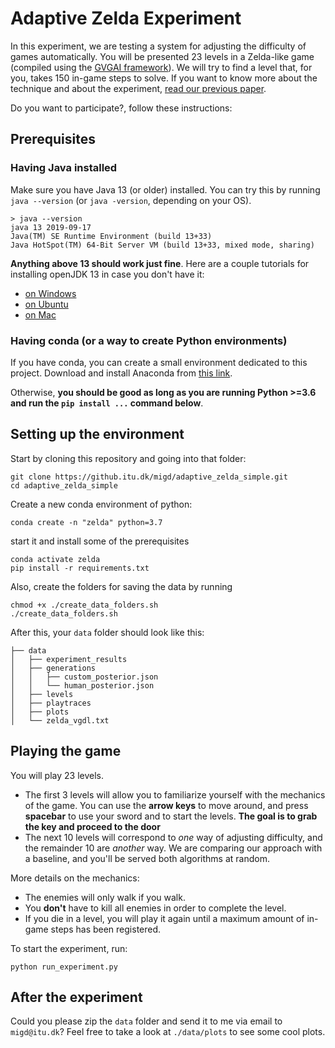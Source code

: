 # Adaptive Zelda Experiment

In this experiment, we are testing a system for adjusting the difficulty of games automatically. You will be presented 23 levels in a Zelda-like game (compiled using the [GVGAI framework](http://www.gvgai.net/index.php)). We will try to find a level that, for you, takes 150 in-game steps to solve. If you want to know more about the technique and about the experiment, [read our previous paper](https://arxiv.org/abs/2005.07677). 

Do you want to participate?, follow these instructions:

## Prerequisites

### Having Java installed

Make sure you have Java 13 (or older) installed. You can try this by running `java --version` (or `java -version`, depending on your OS).

```
> java --version
java 13 2019-09-17
Java(TM) SE Runtime Environment (build 13+33)
Java HotSpot(TM) 64-Bit Server VM (build 13+33, mixed mode, sharing)
```

**Anything above 13 should work just fine**. Here are a couple tutorials for installing openJDK 13 in case you don't have it:
- [on Windows](https://java.tutorials24x7.com/blog/how-to-install-openjdk-13-on-windows)
- [on Ubuntu](http://techoral.com/blog/java/install-openjdk-13-ubuntu.html)
- [on Mac](http://techoral.com/blog/java/install-openjdk-13-on-mac.html)

### Having conda (or a way to create Python environments)

If you have conda, you can create a small environment dedicated to this project. Download and install Anaconda from [this link](https://www.anaconda.com/products/individual).

Otherwise, **you should be good as long as you are running Python >=3.6 and run the `pip install ...` command below**.


## Setting up the environment

Start by cloning this repository and going into that folder:
```
git clone https://github.itu.dk/migd/adaptive_zelda_simple.git
cd adaptive_zelda_simple
```

Create a new conda environment of python:
```
conda create -n "zelda" python=3.7
```

start it and install some of the prerequisites
```
conda activate zelda
pip install -r requirements.txt
```

Also, create the folders for saving the data by running
```
chmod +x ./create_data_folders.sh
./create_data_folders.sh
```

After this, your `data` folder should look like this:

```
├── data
│   ├── experiment_results
│   ├── generations
│   │   ├── custom_posterior.json
│   │   └── human_posterior.json
│   ├── levels
│   ├── playtraces
│   ├── plots
│   └── zelda_vgdl.txt
```

## Playing the game

You will play 23 levels.

- The first 3 levels will allow you to familiarize yourself with the mechanics of the game. You can use the **arrow keys** to move around, and press **spacebar** to use your sword and to start the levels. **The goal is to grab the key and proceed to the door**
- The next 10 levels will correspond to *one* way of adjusting difficulty, and the remainder 10 are *another* way. We are comparing our approach with a baseline, and you'll be served both algorithms at random.

More details on the mechanics:
- The enemies will only walk if you walk.
- You **don't** have to kill all enemies in order to complete the level.
- If you die in a level, you will play it again until a maximum amount of in-game steps has been registered.

To start the experiment, run:

```
python run_experiment.py
```

## After the experiment

Could you please zip the `data` folder and send it to me via email to `migd@itu.dk`? Feel free to take a look at `./data/plots` to see some cool plots.
